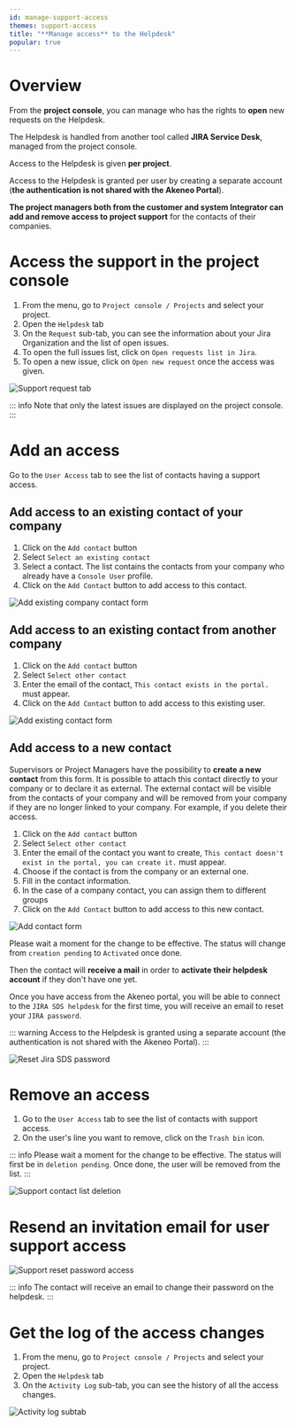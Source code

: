 ```yaml
---
id: manage-support-access
themes: support-access
title: "**Manage access** to the Helpdesk"
popular: true
---
```


# Overview

From the **project console**, you can manage who has the rights to **open** new requests on the Helpdesk.

The Helpdesk is handled from another tool called **JIRA Service Desk**, managed from the project console.

Access to the Helpdesk is given **per project**.

Access to the Helpdesk is granted per user by creating a separate account (**the authentication is not shared with the Akeneo Portal**).

**The project managers both from the customer and system Integrator can add and remove access to project support** for the contacts of their companies.  

# Access the support in the project console

1. From the menu, go to `Project console / Projects` and select your project.
1. Open the `Helpdesk` tab
1. On the `Request` sub-tab, you can see the information about your Jira Organization and the list of open issues.
1. To open the full issues list, click on `Open requests list in Jira`. 
1. To open a new issue, click on `Open new request` once the access was given.

![Support request tab](../img/helpdesk_overview.png)

::: info
Note that only the latest issues are displayed on the project console.
:::

# Add an access

Go to the `User Access` tab to see the list of contacts having a support access.

## Add access to an existing contact of your company

1. Click on the `Add contact` button
1. Select `Select an existing contact`
1. Select a contact. The list contains the contacts from your company who already have a `Console User` profile.
1. Click on the `Add Contact` button to add access to this contact.

![Add existing company contact form](../img/helpdesk_add_access.png)

## Add access to an existing contact from another company

1. Click on the `Add contact` button
1. Select `Select other contact`
1. Enter the email of the contact, `This contact exists in the portal.` must appear.
1. Click on the `Add Contact` button to add access to this existing user.

![Add existing contact form](../img/helpdesk_add_existing_contact.png)

## Add access to a new contact

Supervisors or Project Managers have the possibility to **create a new contact** from this form. It is possible to attach this contact directly to your company or to declare it as external.
The external contact will be visible from the contacts of your company and will be removed from your company if they are no longer linked to your company. For example, if you delete their access.

1. Click on the `Add contact` button
1. Select `Select other contact`
1. Enter the email of the contact you want to create, `This contact doesn't exist in the portal, you can create it.` must appear.
1. Choose if the contact is from the company or an external one.
1. Fill in the contact information.
1. In the case of a company contact, you can assign them to different groups
1. Click on the `Add Contact` button to add access to this new contact.

![Add contact form](../img/helpdesk_add_access.gif)

Please wait a moment for the change to be effective. The status will change from `creation pending` to `Activated` once done.

Then the contact will **receive a mail** in order to **activate their helpdesk account** if they don't have one yet.

Once you have access from the Akeneo portal, you will be able to connect to the `JIRA SDS helpdesk` for the first time, you will receive an email to reset your `JIRA password`.

::: warning
Access to the Helpdesk is granted using a separate account (the authentication is not shared with the Akeneo Portal).
:::

![Reset Jira SDS password](../img/jira_reset_password.gif)

# Remove an access

1. Go to the `User Access` tab to see the list of contacts with support access.
1. On the user's line you want to remove, click on the `Trash bin` icon.

::: info
Please wait a moment for the change to be effective. The status will first be in `deletion pending`. Once done, the user will be removed from the list. 
:::

![Support contact list deletion](../img/helpdesk_remove_access.png)

# Resend an invitation email for user support access

![Support reset password access](../img/helpdesk_reset_password.gif)

::: info
The contact will receive an email to change their password on the helpdesk.
:::

# Get the log of the access changes

1. From the menu, go to `Project console / Projects` and select your project.
1. Open the `Helpdesk` tab
1. On the `Activity Log` sub-tab, you can see the history of all the access changes.

![Activity log subtab](../img/helpdesk_activity_log.png)

